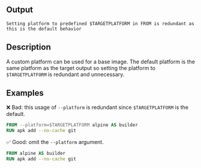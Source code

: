 ## Output

```text
Setting platform to predefined $TARGETPLATFORM in FROM is redundant as this is the default behavior
```

## Description

A custom platform can be used for a base image. The default platform is the
same platform as the target output so setting the platform to `$TARGETPLATFORM`
is redundant and unnecessary.

## Examples

❌ Bad: this usage of `--platform` is redundant since `$TARGETPLATFORM` is the default.

```dockerfile
FROM --platform=$TARGETPLATFORM alpine AS builder
RUN apk add --no-cache git
```

✅ Good: omit the `--platform` argument.

```dockerfile
FROM alpine AS builder
RUN apk add --no-cache git
```

